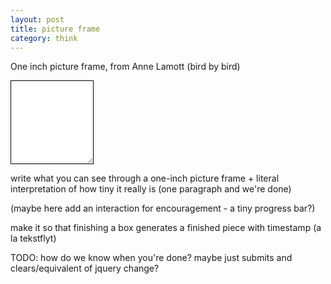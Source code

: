 ```yaml
---
layout: post
title: picture frame
category: think
---
```

One inch picture frame, from Anne Lamott (bird by bird)

<style>
.one {
	border: 1px solid black;
	width: 10em;
	height: 10em;
	padding: 0.25em;
	font: @font;
}
.one:focus {
	outline: none;
	border: 1px solid green;
}
</style>

<textarea class="one">
</textarea>

write what you can see through a one-inch picture frame + literal interpretation of how tiny it really is (one paragraph and we're done)

(maybe here add an interaction for encouragement - a tiny progress bar?)

make it so that finishing a box generates a finished piece with timestamp (a la tekstflyt)

TODO: how do we know when you're done? maybe just submits and clears/equivalent of jquery change?